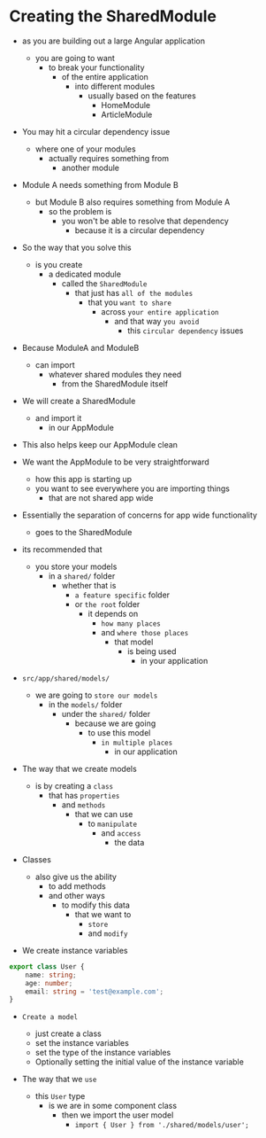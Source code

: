 # Creating the SharedModule

- as you are building out a large Angular application
  - you are going to want
    - to break your functionality
      - of the entire application
        - into different modules
          - usually based on the features
            - HomeModule
            - ArticleModule
- You may hit a circular dependency issue
  - where one of your modules
    - actually requires something from
      - another module
- Module A needs something from Module B
  - but Module B also requires something from Module A
    - so the problem is
      - you won't be able to resolve that dependency
        - because it is a circular dependency
- So the way that you solve this
  - is you create
    - a dedicated module
      - called the `SharedModule`
        - that just has `all of the modules`
          - that you `want to share`
            - across `your entire application`
              - and that way `you avoid`
                - this `circular dependency` issues
- Because ModuleA and ModuleB
  - can import
    - whatever shared modules they need
      - from the SharedModule itself
- We will create a SharedModule
  - and import it
    - in our AppModule
- This also helps keep our AppModule clean
- We want the AppModule to be very straightforward
  - how this app is starting up
  - you want to see everywhere you are importing things
    - that are not shared app wide
- Essentially the separation of concerns for app wide functionality
  - goes to the SharedModule

- its recommended that 
  - you store your models 
    - in a `shared/` folder
      - whether that is 
        - `a feature specific` folder 
        - or `the root` folder
          - it depends on 
            - `how many places` 
            - and `where those places`
              - that model 
                - is being used
                  - in your application
- `src/app/shared/models/`
  - we are going to `store our models` 
    - in the `models/` folder
      - under the `shared/` folder
        - because we are going 
          - to use this model
            - `in multiple places`
              - in our application
- The way that we create models
  - is by creating a `class`
    - that has `properties`
      - and `methods`
        - that we can use
          - to `manipulate` 
            - and `access` 
              - the data
- Classes 
  - also give us the ability 
    - to add methods
    - and other ways 
      - to modify this data
        - that we want to 
          - `store`
          - and `modify`
- We create instance variables

```typescript
export class User {
    name: string;
    age: number;
    email: string = 'test@example.com';
}
```
- `Create a model`
  - just create a class
  - set the instance variables
  - set the type of the instance variables
  - Optionally setting the initial value of the instance variable



- The way that we `use` 
  - this `User` type
    - is we are in some component class 
      - then we import the user model
        - `import { User } from './shared/models/user';`

